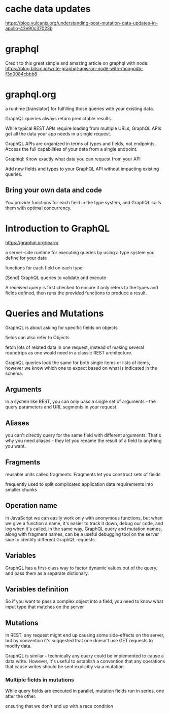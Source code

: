 # cache data updates
https://blog.vulcanjs.org/understanding-post-mutation-data-updates-in-apollo-43e90c37023b

# graphql
Credit to this great simple and amazing article on graphql with node:
https://blog.bitsrc.io/write-graphql-apis-on-node-with-mongodb-f3d0084cbbb8

# graphql.org
a runtime [translator] for fulfilling those queries with your existing data. 

GraphQL queries always return predictable results. 

While typical REST APIs require loading from multiple URLs, GraphQL APIs get all the data your app needs in a single request.

GraphQL APIs are organized in terms of types and fields, not endpoints. Access the full capabilities of your data from a single endpoint.


Graphiql: Know exactly what data you can request from your API

Add new fields and types to your GraphQL API without impacting existing queries.

## Bring your own data and code
You provide functions for each field in the type system, and GraphQL calls them with optimal concurrency.

# Introduction to GraphQL
https://graphql.org/learn/

a server-side runtime for executing queries by using a type system you define for your data

functions for each field on each type

[Send] GraphQL queries to validate and execute

A received query is first checked to ensure it only refers to the types and fields defined, then runs the provided functions to produce a result.

# Queries and Mutations
GraphQL is about asking for specific fields on objects

fields can also refer to Objects

fetch lots of related data in one request, instead of making several roundtrips as one would need in a classic REST architecture.

GraphQL queries look the same for both single items or lists of items, however we know which one to expect based on what is indicated in the schema.

## Arguments
In a system like REST, you can only pass a single set of arguments - the query parameters and URL segments in your request.
## Aliases
you can't directly query for the same field with different arguments. That's why you need aliases - they let you rename the result of a field to anything you want.

## Fragments
reusable units called fragments. Fragments let you construct sets of fields

frequently used to split complicated application data requirements into smaller chunks

## Operation name
in JavaScript we can easily work only with anonymous functions, but when we give a function a name, it's easier to track it down, debug our code, and log when it's called. In the same way, GraphQL query and mutation names, along with fragment names, can be a useful debugging tool on the server side to identify different GraphQL requests.

## Variables
GraphQL has a first-class way to factor dynamic values out of the query, and pass them as a separate dictionary. 

## Variables definition
So if you want to pass a complex object into a field, you need to know what input type that matches on the server

## Mutations
In REST, any request might end up causing some side-effects on the server, but by convention it's suggested that one doesn't use GET requests to modify data. 

GraphQL is similar - technically any query could be implemented to cause a data write. However, it's useful to establish a convention that any operations that cause writes should be sent explicitly via a mutation.

### Multiple fields in mutations 
While query fields are executed in parallel, mutation fields run in series, one after the other.

ensuring that we don't end up with a race condition
